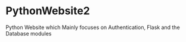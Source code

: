 # PythonWebsite2
Python Website which Mainly focuses on Authentication, Flask and the Database modules
